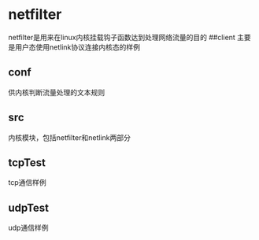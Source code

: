 # netfilter
netfilter是用来在linux内核挂载钩子函数达到处理网络流量的目的
##client
主要是用户态使用netlink协议连接内核态的样例
## conf
供内核判断流量处理的文本规则
## src
内核模块，包括netfilter和netlink两部分
## tcpTest
tcp通信样例
## udpTest
udp通信样例
